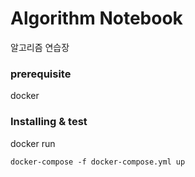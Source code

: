 # Algorithm Notebook

알고리즘 연습장

### prerequisite
docker

### Installing & test

docker run
```
docker-compose -f docker-compose.yml up
```
